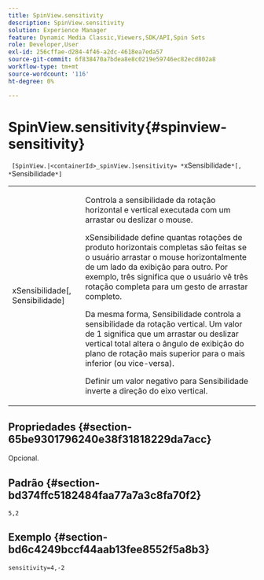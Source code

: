 ```yaml
---
title: SpinView.sensitivity
description: SpinView.sensitivity
solution: Experience Manager
feature: Dynamic Media Classic,Viewers,SDK/API,Spin Sets
role: Developer,User
exl-id: 256cffae-d284-4f46-a2dc-4618ea7eda57
source-git-commit: 6f838470a7bdea8e8c0219e59746ec82ecd802a8
workflow-type: tm+mt
source-wordcount: '116'
ht-degree: 0%

---
```


# SpinView.sensitivity{#spinview-sensitivity}

` [SpinView.|<containerId>_spinView.]sensitivity= *`xSensibilidade`*[, *`Sensibilidade`*]`

<table id="table_18D47E7C6A2D4D68B94225CB621D5F7C"> 
 <tbody> 
  <tr> 
   <td colname="col1"> <p> <span class="codeph"><span class="varname"> xSensibilidade</span>[, <span class="varname"> Sensibilidade</span>]</span> </p> </td> 
   <td colname="col2"> <p> Controla a sensibilidade da rotação horizontal e vertical executada com um arrastar ou deslizar o mouse. </p> <p> <span class="codeph"> xSensibilidade</span> define quantas rotações de produto horizontais completas são feitas se o usuário arrastar o mouse horizontalmente de um lado da exibição para outro. Por exemplo, três significa que o usuário vê três rotação completa para um gesto de arrastar completo. </p> <p>Da mesma forma, <span class="codeph"> Sensibilidade</span> controla a sensibilidade da rotação vertical. Um valor de 1 significa que um arrastar ou deslizar vertical total altera o ângulo de exibição do plano de rotação mais superior para o mais inferior (ou vice-versa). </p> <p>Definir um valor negativo para <span class="codeph"> Sensibilidade</span> inverte a direção do eixo vertical. </p> </td> 
  </tr> 
 </tbody> 
</table>

## Propriedades {#section-65be9301796240e38f31818229da7acc}

Opcional.

## Padrão {#section-bd374ffc5182484faa77a7a3c8fa70f2}

`5,2`

## Exemplo {#section-bd6c4249bccf44aab13fee8552f5a8b3}

`sensitivity=4,-2`
